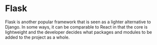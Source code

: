 # Flask

Flask is another popular framework that is seen as a lighter alternative to Django.  In some ways, 
it can be comparable to React in that the core is lightweight and the developer decides what packages
and modules to be added to the project as a whole.